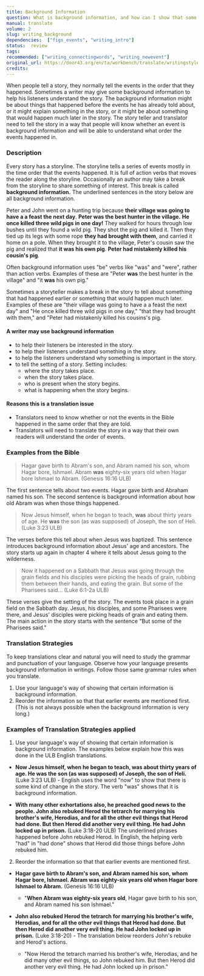 ```yaml
---
title: Background Information
question: What is background information, and how can I show that some information is background information?
manual: translate
volume: 2
slug: writing_background
dependencies:  ["figs_events", "writing_intro"]
status:  review
tags: 
recommended: ["writing_connectingwords", "writing_newevent"] 
original_url: https://door43.org/en/ta/workbench/translate/writingstyles_background
credits: 
---
```

When people tell a story, they normally tell the events in the order that they happened. Sometimes a writer may give some background information to help his listeners understand the story. The background information might be about things that happened before the events he has already told about, or it might explain something in the story, or it might be about something that would happen much later in the story. The story teller and translator need to tell the story in a way that people will know whether an event is background information and will be able to understand what order the events happened in.

### Description

Every story has a storyline. The storyline tells a series of events mostly in the time order that the events happened. It is full of action verbs that moves the reader along the storyline. Occasionally an author may take a break from the storyline to share something of interest. This break is called **background information.**  The underlined sentences in the story below are all background information.

Peter and John went on a hunting trip because __their village was going to have a a feast the next day__. __Peter was the best hunter in the village.__ __He once killed three wild pigs in one day!__ They walked for hours through low bushes until they found  a wild pig. They shot the pig and killed it. Then they tied up its legs with some rope __they had brought with them__, and carried it home on a pole. When they brought it to the village, Peter's cousin saw the pig and realized that __it was his own pig__. __Peter had mistakenly killed his cousin's pig__.

Often background information uses "be" verbs like "was" and "were", rather than action verbs. Examples of these are "Peter __was__ the best hunter in the village" and "it __was__ his own pig."

Sometimes a storyteller makes a break in the story to tell about something that had happened earlier or something that would happen much later. Examples of these are "their village was going to have a a feast the next day" and "He once killed three wild pigs in one day," "that they had brought with them," and "Peter had mistakenly killed his cousins's pig.

#### A writer may use background information

  * to help their listeners be interested in the story.
  * to help their listeners understand something in the story.
  * to help the listeners understand why something is important in the story.
  * to tell the setting of a story. Setting includes:
     * where the story takes place.
     * when the story takes place.
     * who is present when the story begins.
     * what is happening when the story begins.

#### Reasons this is a translation issue

  * Translators need to know whether or not the events in the Bible happened in the same order that they are told. 
  * Translators will need to translate the story in a way that their own readers will understand the order of events. 

### Examples from the Bible

>Hagar gave birth to Abram's son, and Abram named his son, whom Hagar bore, Ishmael. Abram __was__ eighty-six years old when Hagar bore Ishmael to Abram.  (Genesis 16:16 ULB)

The first sentence tells about two events. Hagar gave birth and Abraham named his son. The second sentence is background information about how old Abram was when those things happened.

>Now Jesus himself, when he began to teach, __was__ about thirty years of age. He __was__ the son (as was supposed) of Joseph, the son of Heli.   (Luke 3:23 ULB) 

The verses before this tell about when Jesus was baptized. This sentence introduces background information about Jesus' age and ancestors. The story starts up again in chapter 4 where it tells about Jesus going to the wilderness.

>Now it happened on a Sabbath that Jesus was going through the grain fields and his disciples were picking the heads of grain, rubbing them between their hands, and eating the grain. But some of the Pharisees said... (Luke 6:1-2a ULB)

These verses give the setting of the story. The events took place in a grain field on the Sabbath day. Jesus, his disciples, and some Pharisees were there, and Jesus' disciples were picking heads of grain and eating them. The main action in the story starts with the sentence "But some of the Pharisees said."

### Translation Strategies

To keep translations clear and natural you will need to study the grammar and punctuation of your language. Observe how your language presents background information in writings. Follow those same grammar rules when you translate.

  1. Use your language's way of showing that certain information is background information.
  1. Reorder the information so that that earlier events are mentioned first.  (This is not always possible when the background information is very long.)

### Examples of Translation Strategies applied

1. Use your language's way of showing that certain information is background information. The examples below explain how this was done in the ULB English translations.

  * **Now Jesus himself, when he began to teach, __was__ about thirty years of age. He __was__ the son (as was supposed) of Joseph, the son of Heli.** (Luke 3:23 ULB) - English uses the word "now" to show that there is some kind of change in the story. The verb "was" shows that it is background information.


  * **With many other exhortations also, he preached good news to the people. John also rebuked Herod the tetrarch __for marrying his brother's wife, Herodias__, and __for all the other evil things that Herod had done__. But then Herod did another very evil thing. He had John locked up in prison.**  (Luke 3:18-20 ULB) The underlined phrases happened before John rebuked Herod. In English, the helping verb "had" in "had done" shows that Herod did those things before John rebuked him.

2. Reorder the information so that that earlier events are mentioned first. 

  * **Hagar gave birth to Abram's son, and Abram named his son, whom Hagar bore, Ishmael. __Abram was eighty-six years old when Hagar bore Ishmael to Abram__.** (Genesis 16:16 ULB)
      * "__When Abram was eighty-six years old__, Hagar gave birth to his son, and Abram named his son Ishmael." 

  * **John also rebuked Herod the tetrarch __for marrying his brother's wife, Herodias__, and __for all the other evil things that Herod had done__. But then Herod did another very evil thing. He had John locked up in prison.**  (Luke 3:18-20) -  The translation below reorders John's rebuke and Herod's actions. 
      * "Now Herod the tetrarch married his brother's wife, Herodias, and he did many other evil things, so John rebuked him. But then Herod did another very evil thing. He had John locked up in prison."

